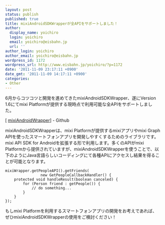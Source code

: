 ```yaml
---
layout: post
status: publish
published: true
title: mixiAndroidSDKWrapperが全APIをサポートしました！
author:
  display_name: yoichiro
  login: yoichiro
  email: yoichiro@eisbahn.jp
  url: ''
author_login: yoichiro
author_email: yoichiro@eisbahn.jp
wordpress_id: 1172
wordpress_url: http://www.eisbahn.jp/yoichiro/?p=1172
date: '2011-11-09 23:17:11 +0900'
date_gmt: '2011-11-09 14:17:11 +0900'
categories:
- Other
---
```


6月からコツコツと開発を進めてきたmixiAndroidSDKWrapper、遂にVersion 1.6にてmixi Platformが提供する現時点で利用可能な全APIをサポートしました。

[
[mixiAndroidWrapper](https://github.com/yoichiro/mixiAndroidSDKWrapper)] - Github

mixiAndroidSDKWrapperは、mixi Platformが提供するmixiアプリやmixi Graph APIを使ったスマートフォンアプリを開発しやすくするためのライブラリです。mixi API SDK for Androidを拡張する形で利用します。多くのAPIがmixi Platformから提供されていますが、mixiAndroidSDKWrapperを使うことで、以下のようにJava言語らしいコーディングにて各種APIにアクセスし結果を得ることが可能となります。

```
mixiWrapper.getPeopleAPI().getFriends(
                new GetPeopleCallbackHandler() {
    protected void handleResult(boolean canceled) {
        for (Person friend : getPeople()) {
            // do something...
        }
    }
});
```

もしmixi Platformを利用するスマートフォンアプリの開発をお考えであれば、ぜひmixiAndroidSDKWrapperの使用をご検討ください！
